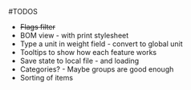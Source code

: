#TODOS

* ~~Flags filter~~
* BOM view - with print stylesheet
* Type a unit in weight field - convert to global unit
* Tooltips to show how each feature works
* Save state to local file - and loading
* Categories? - Maybe groups are good enough
* Sorting of items


